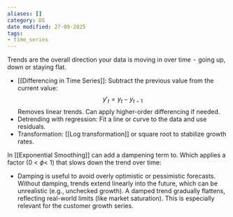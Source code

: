 ```yaml
---
aliases: []
category: DS
date modified: 27-09-2025
tags:
- time_series
---
```

Trends are the overall direction your data is moving in over time  -  going up, down or staying flat.  
* [[Differencing in Time Series]]: Subtract the previous value from the current value:
  $$y'_t = y_t - y_{t-1}$$
  Removes linear trends. Can apply higher-order differencing if needed.
* Detrending with regression: Fit a line or curve to the data and use residuals.
* Transformation: [[Log transformation]] or square root to stabilize growth rates.

In [[Exponential Smoothing]] can add a dampening term to. Which applies a factor (0 < $\phi$< 1) that slows down the trend over time:
- Damping is useful to avoid overly optimistic or pessimistic forecasts. Without damping, trends extend linearly into the future, which can be unrealistic (e.g., unchecked growth). A damped trend gradually flattens, reflecting real-world limits (like market saturation). This is especially relevant for the customer growth series.